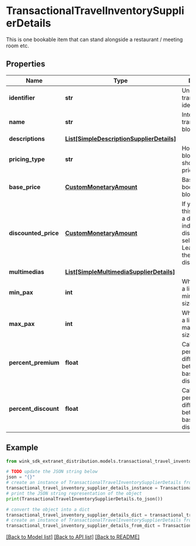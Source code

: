 # TransactionalTravelInventorySupplierDetails

This is one bookable item that can stand alongside a restaurant / meeting room etc.

## Properties

Name | Type | Description | Notes
------------ | ------------- | ------------- | -------------
**identifier** | **str** | Unique transactional identifier | 
**name** | **str** | Internal name of transactional blocking. | 
**descriptions** | [**List[SimpleDescriptionSupplierDetails]**](SimpleDescriptionSupplierDetails.md) |  | 
**pricing_type** | **str** | How this blocking item should be priced. | 
**base_price** | [**CustomMonetaryAmount**](CustomMonetaryAmount.md) | Base price of booking this blocking. | 
**discounted_price** | [**CustomMonetaryAmount**](CustomMonetaryAmount.md) | If you are selling this blocking at a discount, indicate the discounted selling price. Leave empty if there is no discount. | 
**multimedias** | [**List[SimpleMultimediaSupplierDetails]**](SimpleMultimediaSupplierDetails.md) |  | [optional] 
**min_pax** | **int** | Whether there is a limit to minimum group size. | [optional] 
**max_pax** | **int** | Whether there is a limit to maximum group size. | [optional] 
**percent_premium** | **float** | Calculates the percent difference between basePrice and discountedPrice. | [optional] 
**percent_discount** | **float** | Calculates the percent difference between basePrice and discountedPrice. | [optional] 

## Example

```python
from wink_sdk_extranet_distribution.models.transactional_travel_inventory_supplier_details import TransactionalTravelInventorySupplierDetails

# TODO update the JSON string below
json = "{}"
# create an instance of TransactionalTravelInventorySupplierDetails from a JSON string
transactional_travel_inventory_supplier_details_instance = TransactionalTravelInventorySupplierDetails.from_json(json)
# print the JSON string representation of the object
print(TransactionalTravelInventorySupplierDetails.to_json())

# convert the object into a dict
transactional_travel_inventory_supplier_details_dict = transactional_travel_inventory_supplier_details_instance.to_dict()
# create an instance of TransactionalTravelInventorySupplierDetails from a dict
transactional_travel_inventory_supplier_details_from_dict = TransactionalTravelInventorySupplierDetails.from_dict(transactional_travel_inventory_supplier_details_dict)
```
[[Back to Model list]](../README.md#documentation-for-models) [[Back to API list]](../README.md#documentation-for-api-endpoints) [[Back to README]](../README.md)


